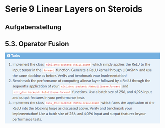 # Serie 9 Linear Layers on Steroids

## Aufgabenstellung

## 5.3. Operator Fusion

![Alt-Text](https://github.com/rauschinger/Efficient_Machine_Learning/blob/main/09_Linear_Layers_on_Steroids_Part_2/aufgabenstellung.png)